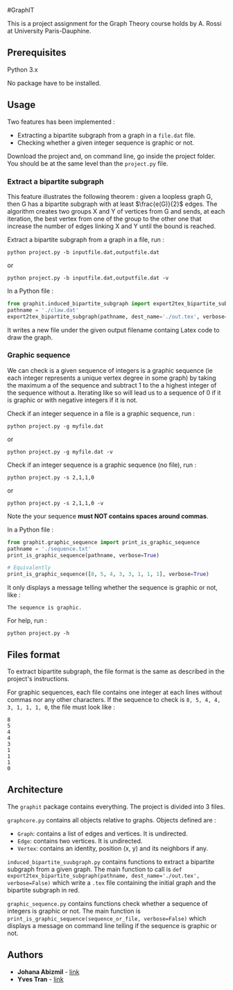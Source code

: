#GraphIT

This is a project assignment for the Graph Theory course 
holds by A. Rossi at University Paris-Dauphine.

## Prerequisites

Python 3.x

No package have to be installed.

## Usage

Two features has been implemented :
* Extracting a bipartite subgraph from a graph in a 
````file.dat```` file.
* Checking whether a given integer sequence is graphic or not.

Download the project and, on command line, go inside the 
project folder. You should be at the same level than the 
```project.py``` file.

### Extract a bipartite subgraph

This feature illustrates the following theorem : 
given a loopless graph G, then G has a bipartite subgraph with 
at least $\frac{e(G)}{2}$ edges. The algorithm creates two 
groups X and Y of vertices from G and sends, at each iteration, 
the best vertex from one of the group to the other one that 
increase the number of edges linking X and Y until the bound 
is reached.

Extract a bipartite subgraph from a graph in a file, run :
    
    python project.py -b inputfile.dat,outputfile.dat 
or

    python project.py -b inputfile.dat,outputfile.dat -v
    
In a Python file :

```python
from graphit.induced_bipartite_subgraph import export2tex_bipartite_subgraph
pathname = './claw.dat'
export2tex_bipartite_subgraph(pathname, dest_name='./out.tex', verbose=True)
```
It writes a new file under the given output filename containg 
Latex code to draw the graph.

### Graphic sequence

We can check is a given sequence of integers is a graphic 
sequence (ie each integer represents a unique vertex degree in some 
graph) by taking the maximum a of the sequence and subtract 
1 to the a highest integer of the sequence without a. 
Iterating like so will lead us to a sequence of 0 if it is 
graphic or with negative integers if it is not. 

Check if an integer sequence in a file is a graphic sequence, run :
    
    python project.py -g myfile.dat
or

    python project.py -g myfile.dat -v
    
Check if an integer sequence is a graphic sequence (no file), run :
    
    python project.py -s 2,1,1,0
or
    
    python project.py -s 2,1,1,0 -v
    
Note the your sequence **must NOT contains spaces around commas**.

In a Python file :

```python
from graphit.graphic_sequence import print_is_graphic_sequence
pathname = './sequence.txt'
print_is_graphic_sequence(pathname, verbose=True)

# Equivalently
print_is_graphic_sequence([8, 5, 4, 3, 3, 1, 1, 1], verbose=True)
```

It only displays a message telling whether the sequence is 
graphic or not, like :

    The sequence is graphic.

For help, run :

    python project.py -h

## Files format

To extract bipartite subgraph, the file format is the same 
as described in the project's instructions.

For graphic sequences, each file contains one integer 
at each lines without commas nor any other characters.
If the sequence to check is ```8, 5, 4, 4, 3, 1, 1, 1, 0```, 
the file must look like :
```
8
5
4
4
3
1
1
1
0
```

## Architecture

The ```graphit``` package contains everything. The project 
is divided into 3 files.

```graphcore.py``` contains all objects relative to graphs.
Objects defined are :
* ```Graph```: contains a list of edges and vertices. It is undirected.
* ```Edge```: contains two vertices. It is undirected. 
* ```Vertex```: contains an identity, position (x, y) and its neighbors if any.

```induced_bipartite_suubgraph.py``` contains functions to 
extract a bipartite subgraph from a given graph. The main 
function to call is ```def export2tex_bipartite_subgraph(pathname, dest_name='./out.tex', verbose=False)```
which write a ```.tex``` file containing the initial graph 
and the bipartite subgraph in red.

```graphic_sequence.py``` contains functions check whether 
a sequence of integers is graphic or not. The main function is 
```print_is_graphic_sequence(sequence_or_file, verbose=False)```
which displays a message on command line telling if the sequence is
graphic or not.

## Authors

* **Johana Abizmil** - [link](https://github.com/Johanabiz)
* **Yves Tran** - [link](https://github.com/vesran)

